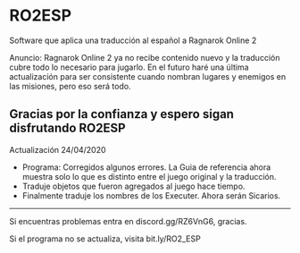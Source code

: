 # RO2ESP
Software que aplica una traducción al español a Ragnarok Online 2

Anuncio: Ragnarok Online 2 ya no recibe contenido nuevo y la traducción cubre todo lo necesario para jugarlo. En el futuro haré una
última actualización para ser consistente cuando nombran lugares y enemigos en las misiones, pero eso será todo.

Gracias por la confianza y espero sigan disfrutando RO2ESP
----------------------------------------------------------------
Actualización 24/04/2020
- Programa: Corregidos algunos errores. La Guia de referencia ahora muestra solo lo que es distinto entre el juego original y la traducción.
- Traduje objetos que fueron agregados al juego hace tiempo.
- Finalmente traduje los nombres de los Executer. Ahora serán Sicarios.
----------------------------------------------------------------
Si encuentras problemas entra en discord.gg/RZ6VnG6, gracias.

Si el programa no se actualiza, visita bit.ly/RO2_ESP

